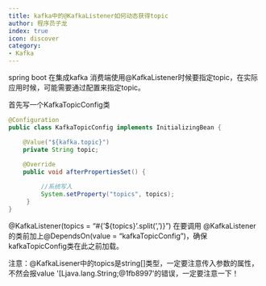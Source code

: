 ```yaml
---
title: kafka中的@KafkaListener如何动态获得topic
author: 程序员子龙
index: true
icon: discover
category:
- Kafka
---
```

spring boot 在集成kafka 消费端使用@KafkaListener时候要指定topic，在实际应用时候，可能需要通过配置来指定topic。

首先写一个KafkaTopicConfig类

```java
@Configuration
public class KafkaTopicConfig implements InitializingBean {

	@Value("${kafka.topic}")
    private String topic;
 
    @Override
    public void afterPropertiesSet() {

         //系统写入
         System.setProperty("topics", topics);
     }
}

```

@KafkaListener(topics = “#{’${topics}’.split(’,’)}”)
在要调用 @KafkaListener的类前加上@DependsOn(value = “kafkaTopicConfig”)，确保kafkaTopicConfig类在此之前加载。

注意：@KafkaLisener中的topics是string[]类型，一定要注意传入参数的属性，不然会报value '[Ljava.lang.String;@1fb8997’的错误，一定要注意一下！

